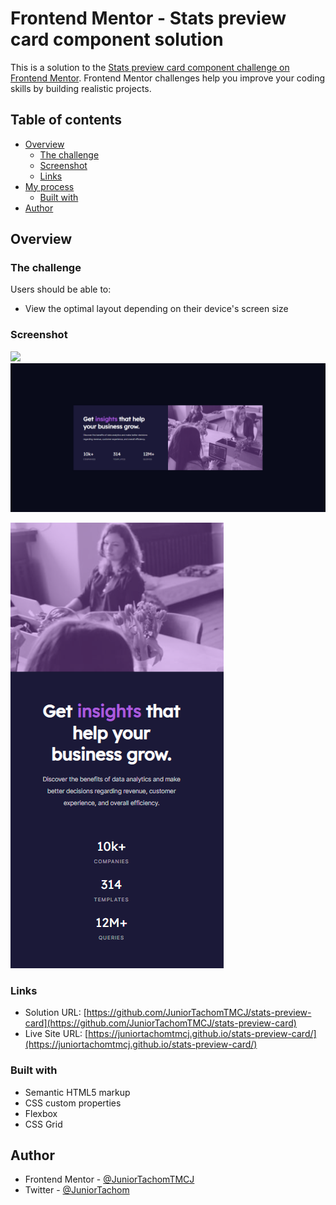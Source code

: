 # Frontend Mentor - Stats preview card component solution

This is a solution to the [Stats preview card component challenge on Frontend Mentor](https://www.frontendmentor.io/challenges/stats-preview-card-component-8JqbgoU62). Frontend Mentor challenges help you improve your coding skills by building realistic projects.

## Table of contents

- [Overview](#overview)
  - [The challenge](#the-challenge)
  - [Screenshot](#screenshot)
  - [Links](#links)
- [My process](#my-process)
  - [Built with](#built-with)
- [Author](#author)

## Overview

### The challenge

Users should be able to:

- View the optimal layout depending on their device's screen size

### Screenshot

![](./screenshot.jpg)![1629262101974.png](image/README/1629262101974.png)

![1629262106365.png](image/README/1629262106365.png)

### Links

- Solution URL: [https://github.com/JuniorTachomTMCJ/stats-preview-card](https://github.com/JuniorTachomTMCJ/stats-preview-card)
- Live Site URL: [https://juniortachomtmcj.github.io/stats-preview-card/](https://juniortachomtmcj.github.io/stats-preview-card/)

### Built with

- Semantic HTML5 markup
- CSS custom properties
- Flexbox
- CSS Grid

## Author

- Frontend Mentor - [@JuniorTachomTMCJ](https://www.frontendmentor.io/profile/JuniorTachomTMCJ)
- Twitter - [@JuniorTachom](https://twitter.com/JuniorTachom)
